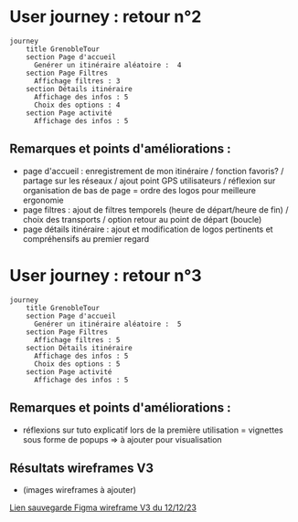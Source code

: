 
# User journey : retour n°2

```mermaid
journey
    title GrenobleTour
    section Page d'accueil
      Genérer un itinéraire aléatoire :  4
    section Page Filtres
      Affichage filtres : 3
    section Détails itinéraire
      Affichage des infos : 5
      Choix des options : 4
    section Page activité
      Affichage des infos : 5
```
## Remarques et points d'améliorations :

- page d'accueil : enregistrement de mon itinéraire / fonction favoris? / partage sur les réseaux / ajout point GPS utilisateurs / réflexion sur organisation de bas de page = ordre des logos pour meilleure ergonomie
- page filtres : ajout de filtres temporels (heure de départ/heure de fin) / choix des transports / option retour au point de départ (boucle)
- page détails itinéraire : ajout et modification de logos pertinents et compréhensifs au premier regard

# User journey : retour n°3

```mermaid
journey
    title GrenobleTour
    section Page d'accueil
      Genérer un itinéraire aléatoire :  5
    section Page Filtres
      Affichage filtres : 5
    section Détails itinéraire
      Affichage des infos : 5
      Choix des options : 5
    section Page activité
      Affichage des infos : 5
```

## Remarques et points d'améliorations :
- réflexions sur tuto explicatif lors de la première utilisation = vignettes sous forme de popups => à ajouter pour visualisation

## Résultats wireframes V3 

- (images wireframes à ajouter) 

[Lien sauvegarde Figma wireframe V3 du 12/12/23](https://www.figma.com/file/IVR2ZN3Dke1kMrHNC1vmTb/maquette_GrenoTout_Mobile-(groupe)?type=design&node-id=0-1&mode=design&t=lBUzhfJwjIvHH9Qp-0 "Wireframe V3 Figma")


